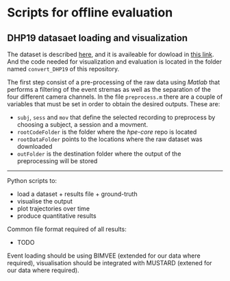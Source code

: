 # Scripts for offline evaluation

## DHP19 datasaet loading and visualization

The dataset is described [here](https://sites.google.com/view/dhp19/home), and it is availeable for dowload in [this link](https://link.resilio.com/#f=DHP19&sz=0&t=2&s=44DGCWEKSYCCO4BULYWCQ7DWGCR7OK4AG7IHD6R3JMGUERFTJD2Q&i=C6DGXPZQKSQ7TDMVCK5X346X6LIQTI7E7&v=2.6&a=2). And the code needed for visualization and evaluation is located in the folder named `convert_DHP19` of this repository. 

The first step consist of a pre-processing of the raw data using *Matlab* that performs a filtering of the event stremas as well as the separation of the four different camera channels. In the file `preprocess.m` there are a couple of variables that must be set in order to obtain the desired outputs. These are:

* `subj`, `sess` and `mov` that define the selected recording to preprocess by choosing a subject, a session and a movment.
* `rootCodeFolder` is the folder where the *hpe-core* repo is located
* `rootDataFolder` points to the locations where the raw dataset was downloaded
* `outFolder` is the destination folder where the output of the preprocessing will be stored




---

Python scripts to:

* load a dataset + results file + ground-truth
* visualise the output
* plot trajectories over time
* produce quantitative results

Common file format required of all results:

* TODO

Event loading should be using BIMVEE (extended for our data where required), visualisation should be integrated with MUSTARD (extened for our data where required).
